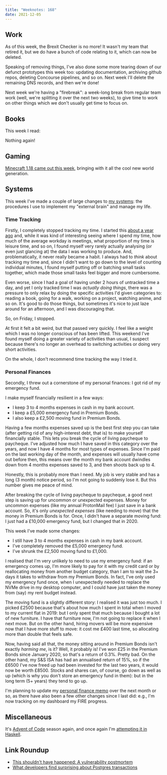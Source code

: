 ```yaml
---
title: "Weeknotes: 168"
date: 2021-12-05
---
```


## Work

As of this week, the Brexit Checker is no more!  It wasn't my team
that retired it, but we do have a bunch of code relating to it, which
can now be deleted.

Speaking of removing things, I've also done some more tearing down of
our defunct prototypes this week too: updating documentation,
archiving github repos, deleting Concourse pipelines, and so on.  Next
week I'll delete the remaining DNS records, and then we're done!

Next week we're having a "firebreak": a week-long break from regular
team work (well, we're splitting it over the next two weeks), to give
time to work on other things which we don't usually get time to focus
on.


## Books

This week I read:

Nothing again!

## Gaming

[Minecraft 1.18 came out this week][], bringing with it all the cool
new world generation.

[Minecraft 1.18 came out this week]: https://minecraft.fandom.com/wiki/Java_Edition_1.18


## Systems

This week I've made a couple of large changes to [my systems][]: the
procedures I use to implement my "external brain" and manage my life.

### Time Tracking

Firstly, I completely stopped tracking my time.  I started this [about
a year ago][] and, while it was kind of interesting seeing where I
spend my time, how much of the average workday is meetings, what
proportion of my time is leisure time, and so on, I found myself very
rarely actually analysing (or even just glancing at) the data I was
working to produce.  And, problematically, it never really became a
habit.  I always had to *think* about tracking my time and, since I
didn't want to go down to the level of counting individual minutes, I
found myself putting off or batching small tasks together, which made
those small tasks feel bigger and more cumbersome.

Even worse, since I had a goal of having under 2 hours of untracked
time a day, and yet I only tracked time I was *actually doing things*,
there was a pressure to only relax by doing the specific activities
I'd given categories to: reading a book, going for a walk, working on
a project, watching anime, and so on.  It's good to do those things,
but sometimes it's nice to just laze around for an afternoon, and I
was discouraging that.

So, on Friday, I stopped.

At first it felt a bit weird, but that passed very quickly.  I feel
like a weight which I was no longer conscious of has been lifted.
This weekend I've found myself doing a greater variety of activities
than usual, I suspect because there's no longer an overhead to
switching activities or doing very short activities.

On the whole, I don't recommend time tracking the way I tried it.

### Personal Finances

Secondly, I threw out a cornerstone of my personal finances: I got rid
of my emergency fund.

I make myself financially resilient in a few ways:

- I keep 3 to 4 months expenses in cash in my bank account.
- I keep a £5,000 emergency fund in Premium Bonds.
- I also keep a £2,500 moving fund in Premium Bonds.

Having a few months expenses saved up is the best first step you can
take (after getting rid of any high-interest debt, that is) to make
yourself financially stable.  This lets you break the cycle of living
paycheque to paycheque.  I've adjusted how much I have saved in this
category over the years, and now I have 4 months for most types of
expenses.  Since I'm paid on the last working day of the month, and
expenses will usually have come out before then, this means over the
month my bank account dwindles down from 4 months expenses saved to 3,
and then shoots back up to 4.

Honestly, this is probably more than I need.  My job is very stable
and has a long (3 month) notice period, so I'm not going to suddenly
lose it.  But this number gives me peace of mind.

After breaking the cycle of living paycheque to paycheque, a good next
step is saving up for uncommon or unexpected expenses.  Money for
uncommon expenses (like my annual ProtonMail fee) I just save in a
bank account.  So, it's only *unexpected expenses* (like needing to
move) that the money in Premium Bonds is for.  Once, I didn't have a
separate moving fund: I just had a £10,000 emergency fund, but I
changed that in 2020.

This week I've made some changes:

- I still have 3 to 4 months expenses in cash in my bank account.
- I've completely removed the £5,000 emergency fund.
- I've shrunk the £2,500 moving fund to £1,000.

I realised that I'm very unlikely to need to use my emergency fund: if
an emergency comes up, I'm more likely to pay for it with my credit
card or by reallocating money from another budget category, than I am
to wait the 3+ days it takes to withdraw from my Premium Bonds.  In
fact, I've only used my emergency fund once, when I unexpectedly
needed to replace the NVMe drive in my desktop computer, and I could
have just taken the money from (say) my rent budget instead.

The moving fund is a slightly different story: I realised it was just
too much.  I picked £2500 because that's about how much I spent in
total when I moved to my current flat in 2019: but I only spent that
much because I bought a lot of new furniture.  I have that furniture
now, I'm not going to replace it when I next move.  But on the other
hand, hiring movers will be more expensive now that I have more stuff
to move: it cost me £400 last time, so allocating more than double
that feels safe.

Now, having said all that, the money sitting around in Premium Bonds
isn't exactly *harming me*, is it?  Well, it probably is!  I've won
£25 in the Premium Bonds since January 2020, so that's a return of
0.3%.  Pretty bad.  On the other hand, my S&S ISA has had an
annualised return of 15%, so if the £6500 I've now freed up had been
invested for the last two years, it would now be worth £8500.  Stocks
and shares can, of course, go down as well as up (which is why you
don't store an emergency fund in them): but in the long term (5+
years) they tend to go up.

I'm planning to update my [personal finance memo][] over the next
month or so, as there have also been a few other changes since I last
did: e.g., I'm now tracking on my dashboard my FIRE progress.

[my systems]: taxon/self-systems.html
[about a year ago]: weeknotes-117.html#time-tracking
[personal finance memo]: personal-finance.html


## Miscellaneous

It's [Advent of Code][] season again, and once again I'm [attempting it in Haskell][].

[Advent of Code]: https://adventofcode.com/
[attempting it in Haskell]: https://github.com/barrucadu/aoc


## Link Roundup

- [This shouldn't have happened: A vulnerability postmortem](https://googleprojectzero.blogspot.com/2021/12/this-shouldnt-have-happened.html)
- [What developers find surprising about Postgres transactions](https://blog.lawrencejones.dev/isolation-levels/)
